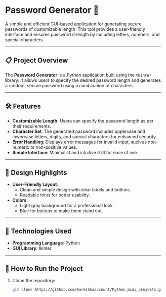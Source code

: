 # **Password Generator** 🔑  

A simple and efficient GUI-based application for generating secure passwords of customizable length. This tool provides a user-friendly interface and ensures password strength by including letters, numbers, and special characters.

---

## 📋 **Project Overview**  
The **Password Generator** is a Python application built using the `tkinter` library. It allows users to specify the desired password length and generates a random, secure password using a combination of characters.

---

## 🛠️ **Features**  
- **Customizable Length**: Users can specify the password length as per their requirements.  
- **Character Set**: The generated password includes uppercase and lowercase letters, digits, and special characters for enhanced security.  
- **Error Handling**: Displays error messages for invalid input, such as non-numeric or non-positive values.  
- **Simple Interface**: Minimalist and intuitive GUI for ease of use.

---

## 🎨 **Design Highlights**  
- **User-Friendly Layout**:  
  - Clean and simple design with clear labels and buttons.  
  - Readable fonts for better usability.  
- **Colors**:  
  - Light gray background for a professional look.  
  - Blue for buttons to make them stand out.  

---

## 🔧 **Technologies Used**  
- **Programming Language**: Python  
- **GUI Library**: tkinter  

---

## 📂 **How to Run the Project**  
1. Clone the repository:
   ```bash
   git clone https://github.com/hardikkaaccount/Python_mini_projects.git
